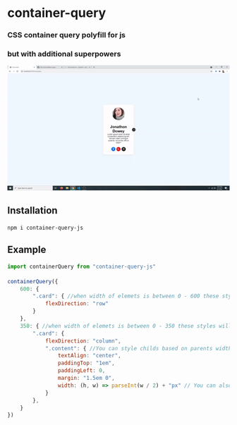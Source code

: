 # container-query
### CSS container query polyfill for js
### but with additional superpowers

![demo](preview.gif)

## Installation
```npm i container-query-js```

## Example
```js
import containerQuery from "container-query-js"

containerQuery({
    600: {
        ".card": { //when width of elemets is between 0 - 600 these styles will be applies
            flexDirection: "row"
        }
    },
    350: { //when width of elemets is between 0 - 350 these styles will be applies
        ".card": {
            flexDirection: "column",
            ".content": { //You can style childs based on parents width
                textAlign: "center",
                paddingTop: "1em",
                paddingLeft: 0,
                margin: "1.5em 0",
                width: (h, w) => parseInt(w / 2) + "px" // You can also use functions, it will receive height and width of current element
            }
        },
    }
})
```